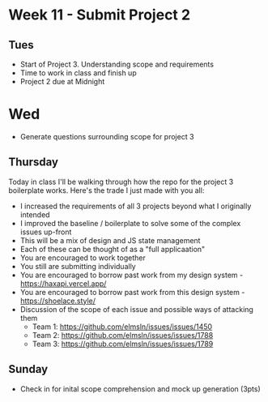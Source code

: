 # Week 11 - Submit Project 2
## Tues
- Start of Project 3. Understanding scope and requirements
- Time to work in class and finish up
- Project 2 due at Midnight

# Wed
- Generate questions surrounding scope for project 3

## Thursday
Today in class I'll be walking through how the repo for the project 3 boilerplate works. Here's the trade I just made with you all:

- I increased the requirements of all 3 projects beyond what I originally intended
- I improved the baseline / boilerplate to solve some of the complex issues up-front
- This will be a mix of design and JS state management
- Each of these can be thought of as a "full applicaation"
- You are encouraged to work together
- You still are submitting individually
- You are encouraged to borrow past work from my design system - https://haxapi.vercel.app/
- You are encouraged to borrow past work from this design system - https://shoelace.style/
- Discussion of the scope of each issue and possible ways of attacking them
  - Team 1: https://github.com/elmsln/issues/issues/1450
  - Team 2: https://github.com/elmsln/issues/issues/1788
  - Team 3: https://github.com/elmsln/issues/issues/1789

## Sunday
- Check in for inital scope comprehension and mock up generation (3pts)
